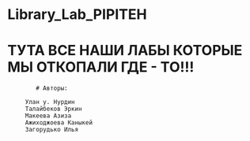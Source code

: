 # Library_Lab_PIPITEH
# ТУТА ВСЕ НАШИ ЛАБЫ КОТОРЫЕ МЫ ОТКОПАЛИ ГДЕ - ТО!!!
 
			# Авторы:

 		 Улан у. Нурдин
  		 Талайбеков Эркин
  		 Макеева Азиза
  		 Ажиходжоева Каныкей
  		 Загорудько Илья